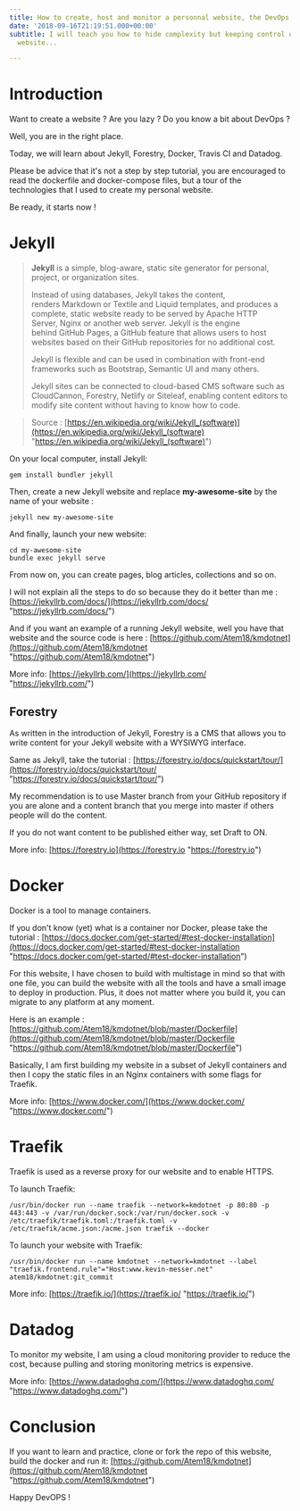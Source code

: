 ```yaml
---
title: How to create, host and monitor a personnal website, the DevOps way
date: '2018-09-16T21:19:51.000+00:00'
subtitle: I will teach you how to hide complexity but keeping control of a self host
  website...

---
```

# Introduction

Want to create a website ? Are you lazy ? Do you know a bit about DevOps ?

Well, you are in the right place.

Today, we will learn about Jekyll, Forestry, Docker, Travis CI and Datadog.

Please be advice that it's not a step by step tutorial, you are encouraged to read the dockerfile and docker-compose files, but a tour of the technologies that I used to create my personal website.

Be ready, it starts now !

# Jekyll

> **Jekyll** is a simple, blog-aware, static site generator for personal, project, or organization sites.
>
> Instead of using databases, Jekyll takes the content, renders Markdown or Textile and Liquid templates, and produces a complete, static website ready to be served by Apache HTTP Server, Nginx or another web server. Jekyll is the engine behind GitHub Pages, a GitHub feature that allows users to host websites based on their GitHub repositories for no additional cost.
>
> Jekyll is flexible and can be used in combination with front-end frameworks such as Bootstrap, Semantic UI and many others.
>
> Jekyll sites can be connected to cloud-based CMS software such as CloudCannon, Forestry, Netlify or Siteleaf, enabling content editors to modify site content without having to know how to code.

> Source : [https://en.wikipedia.org/wiki/Jekyll_(software)](https://en.wikipedia.org/wiki/Jekyll_(software) "https://en.wikipedia.org/wiki/Jekyll_(software)")

On your local computer, install Jekyll:

    gem install bundler jekyll

Then, create a new Jekyll website and replace **my-awesome-site** by the name of your website :

    jekyll new my-awesome-site

And finally, launch your new website:

    cd my-awesome-site
    bundle exec jekyll serve

From now on, you can create pages, blog articles, collections and so on.

I will not explain all the steps to do so because they do it better than me : [https://jekyllrb.com/docs/](https://jekyllrb.com/docs/ "https://jekyllrb.com/docs/")

And if you want an example of a running Jekyll website, well you have that website and the source code is here : [https://github.com/Atem18/kmdotnet](https://github.com/Atem18/kmdotnet "https://github.com/Atem18/kmdotnet")

More info: [https://jekyllrb.com/](https://jekyllrb.com/ "https://jekyllrb.com/")

## Forestry

As written in the introduction of Jekyll, Forestry is a CMS that allows you to write content for your Jekyll website with a WYSIWYG interface.

Same as Jekyll, take the tutorial : [https://forestry.io/docs/quickstart/tour/](https://forestry.io/docs/quickstart/tour/ "https://forestry.io/docs/quickstart/tour/")

My recommendation is to use Master branch from your GitHub repository if you are alone and a content branch that you merge into master if others people will do the content.

If you do not want content to be published either way, set Draft to ON.

More info: [https://forestry.io](https://forestry.io "https://forestry.io")

# Docker

Docker is a tool to manage containers.

If you don't know (yet) what is a container nor Docker, please take the tutorial : [https://docs.docker.com/get-started/#test-docker-installation](https://docs.docker.com/get-started/#test-docker-installation "https://docs.docker.com/get-started/#test-docker-installation")

For this website, I have chosen to build with multistage in mind so that with one file, you can build the website with all the tools and have a small image to deploy in production. Plus, it does not matter where you build it, you can migrate to any platform at any moment.

Here is an example : [https://github.com/Atem18/kmdotnet/blob/master/Dockerfile](https://github.com/Atem18/kmdotnet/blob/master/Dockerfile "https://github.com/Atem18/kmdotnet/blob/master/Dockerfile")

Basically, I am first building my website in a subset of Jekyll containers and then I copy the static files in an Nginx containers with some flags for Traefik.

More info: [https://www.docker.com/](https://www.docker.com/ "https://www.docker.com/")

# Traefik

Traefik is used as a reverse proxy for our website and to enable HTTPS.

To launch Traefik:

    /usr/bin/docker run --name traefik --network=kmdotnet -p 80:80 -p 443:443 -v /var/run/docker.sock:/var/run/docker.sock -v /etc/traefik/traefik.toml:/traefik.toml -v /etc/traefik/acme.json:/acme.json traefik --docker

To launch your website with Traefik:

    /usr/bin/docker run --name kmdotnet --network=kmdotnet --label "traefik.frontend.rule"="Host:www.kevin-messer.net" atem18/kmdotnet:git_commit

More info: [https://traefik.io/](https://traefik.io/ "https://traefik.io/")

# Datadog

To monitor my website, I am using a cloud monitoring provider to reduce the cost, because pulling and storing monitoring metrics is expensive.

More info: [https://www.datadoghq.com/](https://www.datadoghq.com/ "https://www.datadoghq.com/")

# Conclusion

If you want to learn and practice, clone or fork the repo of this website, build the docker and run it: [https://github.com/Atem18/kmdotnet](https://github.com/Atem18/kmdotnet "https://github.com/Atem18/kmdotnet")

Happy DevOPS !